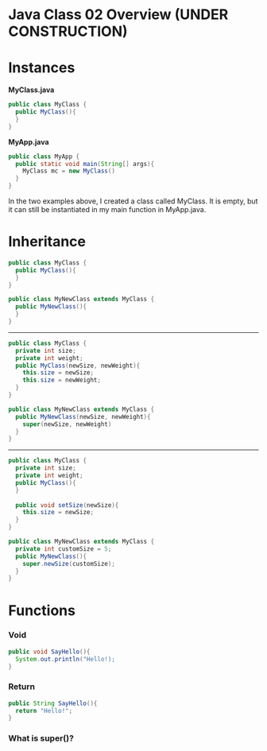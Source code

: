 # Java Class 02 Overview (UNDER CONSTRUCTION)

# Instances
**MyClass.java**
```Java
public class MyClass {
  public MyClass(){
  }
}
```
**MyApp.java**
```Java
public class MyApp {
  public static void main(String[] args){
    MyClass mc = new MyClass()
  }
}
```
In the two examples above, I created a class called MyClass. It is empty, but it can still be instantiated in my main function in MyApp.java.
# Inheritance
```Java
public class MyClass {
  public MyClass(){
  }
}
```
```Java
public class MyNewClass extends MyClass {
  public MyNewClass(){
  }
}
```
________________________________________
```Java
public class MyClass {
  private int size;
  private int weight;
  public MyClass(newSize, newWeight){
    this.size = newSize;
    this.size = newWeight;
  }
}
```
```Java
public class MyNewClass extends MyClass {
  public MyNewClass(newSize, newWeight){
    super(newSize, newWeight)
  }
}
```
________________________________________
```Java
public class MyClass {
  private int size;
  private int weight;
  public MyClass(){
  }
  
  public void setSize(newSize){
    this.size = newSize;
  }
}
```
```Java
public class MyNewClass extends MyClass {
  private int customSize = 5;
  public MyNewClass(){
    super.newSize(customSize);
  }
}
```
# Functions
### Void
```Java
public void SayHello(){
  System.out.println("Hello!);
}
```
### Return
```Java
public String SayHello(){
  return "Hello!";
}
```
### What is super()?
